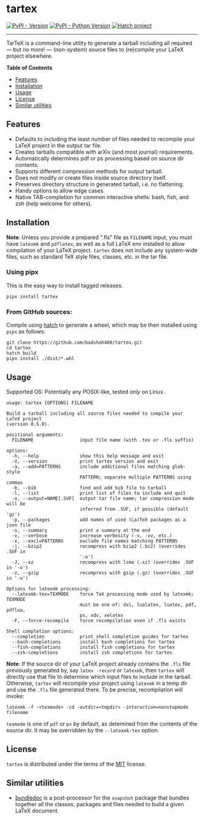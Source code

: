 # tartex

[![PyPI - Version](https://img.shields.io/pypi/v/tartex.svg)](https://pypi.org/project/tartex)
[![PyPI - Python Version](https://img.shields.io/pypi/pyversions/tartex.svg)](https://pypi.org/project/tartex)
[![Hatch project](https://img.shields.io/badge/%F0%9F%A5%9A-Hatch-4051b5.svg)](https://github.com/pypa/hatch)

-----

TarTeX is a command-line utility to generate a tarball including all required
— but no more! — (non-system) source files to (re)compile your LaTeX project
elsewhere.

**Table of Contents**

- [Features](#features)
- [Installation](#installation)
- [Usage](#usage)
- [License](#license)
- [Similar utilities](#similar-utilities)

## Features

* Defaults to including the least number of files needed to recompile your LaTeX project in the output tar file.
* Creates tarballs compatible with arXiv (and most journal) requirements.
* Automatically determines pdf or ps processing based on source dir contents.
* Supports different compression methods for output tarball.
* Does not modify or create files inside source directory itself.
* Preserves directory structure in generated tarball, i.e. no flattening.
* Handy options to allow edge cases.
* Native TAB-completion for common interactive shells: bash, fish, and zsh (help welcome for others).

## Installation

__Note__: Unless you provide a prepared ".fls" file as `FILENAME` input, you
must have `latexmk` and `pdflatex`, as well as a full LaTeX env installed to
allow compilation of your LaTeX project. `tartex` does not include any
system-wide files, such as standard TeX style files, classes, etc. in the tar
file.

### Using pipx

This is the easy way to install tagged releases.

```console
pipx install tartex
```

### From GitHub sources:

Compile using [hatch](https://hatch.pypa.io/latest/) to generate a wheel,
which may be then installed using `pipx` as follows:

```console
git clone https://github.com/badshah400/tartex.git
cd tartex
hatch build
pipx install ./dist/*.whl
```

## Usage

Supported OS: Potentially any POSIX-like, tested _only_ on Linux.

```console
usage: tartex [OPTIONS] FILENAME

Build a tarball including all source files needed to compile your LaTeX project
(version 0.5.0).

positional arguments:
  FILENAME                 input file name (with .tex or .fls suffix)

options:
  -h, --help               show this help message and exit
  -V, --version            print tartex version and exit
  -a, --add=PATTERNS       include additional files matching glob-style
                           PATTERN; separate multiple PATTERNS using commas
  -b, --bib                find and add bib file to tarball
  -l, --list               print list of files to include and quit
  -o, --output=NAME[.SUF]  output tar file name; tar compression mode will be
                           inferred from .SUF, if possible (default 'gz')
  -p, --packages           add names of used (La)TeX packages as a json file
  -s, --summary            print a summary at the end
  -v, --verbose            increase verbosity (-v, -vv, etc.)
  -x, --excl=PATTERNS      exclude file names matching PATTERNS
  -j, --bzip2              recompress with bzip2 (.bz2) (overrides .SUF in
                           '-o')
  -J, --xz                 recompress with lzma (.xz) (overrides .SUF in '-o')
  -z, --gzip               recompress with gzip (.gz) (overrides .SUF in '-o')

Options for latexmk processing:
  --latexmk-tex=TEXMODE    force TeX processing mode used by latexmk; TEXMODE
                           must be one of: dvi, lualatex, luatex, pdf, pdflua,
                           ps, xdv, xelatex
  -F, --force-recompile    force recompilation even if .fls exists

Shell completion options:
  --completion             print shell completion guides for tartex
  --bash-completions       install bash completions for tartex
  --fish-completions       install fish completions for tartex
  --zsh-completions        install zsh completions for tartex
```

__Note__: If the source dir of your LaTeX project already contains the `.fls`
file previously generated by, say `latex -record` or `latexmk`, then `tartex`
will directly use that file to determine which input files to include in the
tarball. Otherwise, `tartex` will recompile your project using `latexmk` in a
temp dir and use the `.fls` file generated there. To be precise, recompilation
will invoke:

```console
latexmk -f -<texmode> -cd -outdir=<tmpdir> -interaction=nonstopmode filename
```

`texmode` is one of `pdf` or `ps` by default, as detemined from the contents of
the source dir. It may be overridden by the `--latexmk-tex` option.


## License

`tartex` is distributed under the terms of the [MIT](https://spdx.org/licenses/MIT.html) license.

## Similar utilities

* [bundledoc](https://ctan.org/tex-archive/support/bundledoc) is a post-processor for the `snapshot` package that bundles together all the classes, packages and files needed to build a given LaTeX document.
